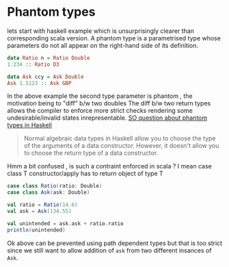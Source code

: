 # Phantom types
lets start with haskell example which is unsurprisingly clearer than corresponding scala version.
A phantom type is a parametrised type whose parameters do not all appear on the right-hand side of its definition.
```haskell
data Ratio n = Ratio Double
1.234 :: Ratio D3

data Ask ccy = Ask Double
Ask 1.5123 :: Ask GBP
```
In the above example the second type parameter is phantom , the motivation being to "diff" b/w two doubles
The diff b/w two return types allows the compiler to enforce more strict checks rendering some undesirable/invalid states inrepresentable.
[SO question about phantom types in Haskell](https://stackoverflow.com/questions/28247543/motivation-behind-phantom-types)
> Normal algebraic data types in Haskell allow you to choose the type of the arguments of a data constructor. However, it doesn't allow you to choose the return type of a data constructor.

Hmm a bit confused , is such a contraint enforced in scala ? I mean case class T constructor/apply has to return object of type T 

```scala
case class Ratio(ratio: Double)
case class Ask(ask: Double)

val ratio = Ratio(14.6)
val ask = Ask(134.55)

val unintended = ask.ask + ratio.ratio
println(unintended)
```
Ok above can be prevented using path dependent types but that is too strict since we still want to allow addition of `ask` from two different insances of `Ask`.




